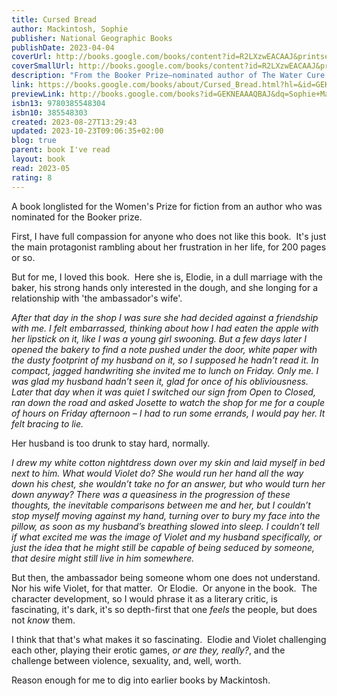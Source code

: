 ```yaml
---
title: Cursed Bread
author: Mackintosh, Sophie
publisher: National Geographic Books
publishDate: 2023-04-04
coverUrl: http://books.google.com/books/content?id=R2LXzwEACAAJ&printsec=frontcover&img=1&zoom=1&source=gbs_api
coverSmallUrl: http://books.google.com/books/content?id=R2LXzwEACAAJ&printsec=frontcover&img=1&zoom=5&source=gbs_api
description: "From the Booker Prize–nominated author of The Water Cure comes an elegant and hypnotic new novel of obsession that centers on the real unsolved mystery of the 1951 mass poisoning of a French village. Still reeling in the aftermath of the deadliest war the world had ever seen, the small town of Pont-Saint-Esprit collectively lost its mind. Some historians believe the mysterious illness and violent hallucinations were caused by spoiled bread; others claim it was the result of covert government testing on the local population. In that town lived a woman named Elodie. She was the baker’s wife: a plain, unremarkable person who yearned to transcend her dull existence. So when a charismatic new couple arrived in town, the forceful ambassador and his sharp-toothed wife, Violet, Elodie was quickly drawn into their orbit. Thus began a dangerous game of cat and mouse--but who was the predator and on whom did they prey? Audacious and mesmerizing, Cursed Bread is a fevered confession, an entry into memory’s hall of mirrors, and an erotic fable of transformation. Sophie Mackintosh spins a darkly gleaming tale of a town gripped by hysteria, envy like poison in the blood, and desire that burns and consumes."
link: https://books.google.com/books/about/Cursed_Bread.html?hl=&id=GEKNEAAAQBAJ
previewLink: http://books.google.com/books?id=GEKNEAAAQBAJ&dq=Sophie+Mackintosh,+Cursed+Bread&hl=&as_pt=BOOKS&cd=1&source=gbs_api
isbn13: 9780385548304
isbn10: 385548303
created: 2023-08-27T13:29:43
updated: 2023-10-23T09:06:35+02:00
blog: true
parent: book I've read
layout: book
read: 2023-05
rating: 8
---
```

  
A book longlisted for the Women's Prize for fiction from an author who was nominated for the Booker prize.    
  
First, I have full compassion for anyone who does not like this book.  It's just the main protagonist rambling about her frustration in her life, for 200 pages or so.    
  
But for me, I loved this book.  Here she is, Elodie, in a dull marriage with the baker, his strong hands only interested in the dough, and she longing for a relationship with 'the ambassador's wife'.    
  
_After that day in the shop I was sure she had decided against a friendship with me. I felt embarrassed, thinking about how I had eaten the apple with her lipstick on it, like I was a young girl swooning. But a few days later I opened the bakery to find a note pushed under the door, white paper with the dusty footprint of my husband on it, so I supposed he hadn’t read it. In compact, jagged handwriting she invited me to lunch on Friday. Only me. I was glad my husband hadn’t seen it, glad for once of his obliviousness. Later that day when it was quiet I switched our sign from Open to Closed, ran down the road and asked Josette to watch the shop for me for a couple of hours on Friday afternoon – I had to run some errands, I would pay her. It felt bracing to lie._  
  
Her husband is too drunk to stay hard, normally.  
  
*I drew my white cotton nightdress down over my skin and laid myself in bed next to him. What would Violet do? She would run her hand all the way down his chest, she wouldn’t take no for an answer, but who would turn her down anyway? There was a queasiness in the progression of these thoughts, the inevitable comparisons between me and her, but I couldn’t stop myself moving against my hand, turning over to bury my face into the pillow, as soon as my husband’s breathing slowed into sleep. I couldn’t tell if what excited me was the image of Violet and my husband specifically, or just the idea that he might still be capable of being seduced by someone, that desire might still live in him somewhere.*  
  
But then, the ambassador being someone whom one does not understand.  Nor his wife Violet, for that matter.  Or Elodie.  Or anyone in the book.  The character development, so I would phrase it as a literary critic, is fascinating, it's dark, it's so depth-first that one _feels_ the people, but does not _know_ them.    
  
I think that that's what makes it so fascinating.  Elodie and Violet challenging each other, playing their erotic games, _or are they, really?_, and the challenge between violence, sexuality, and, well, worth.    
  
Reason enough for me to dig into earlier books by Mackintosh.  
